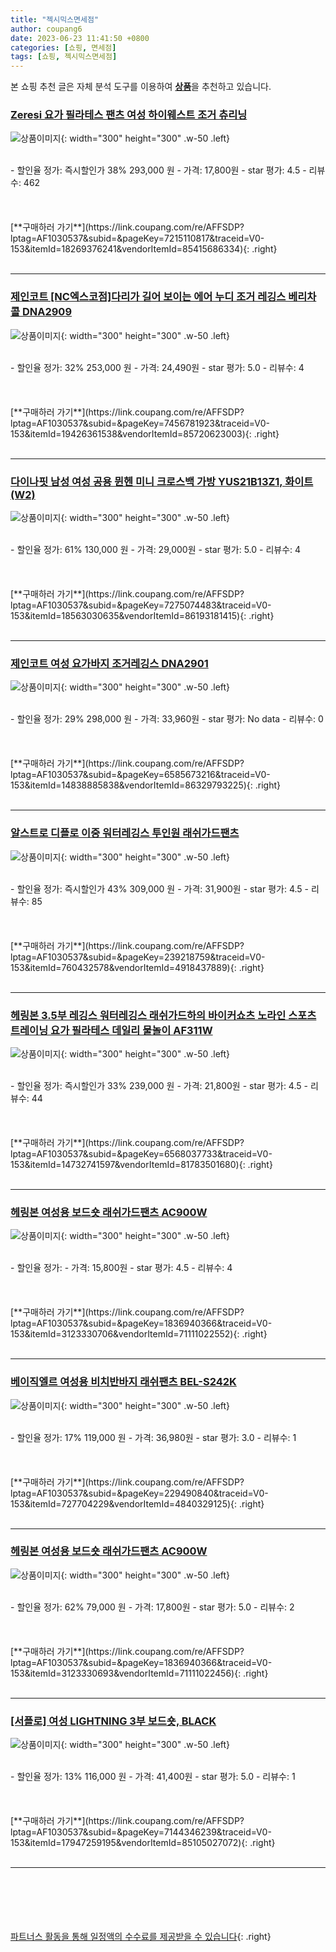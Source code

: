 ```yaml
---
title: "젝시믹스면세점"
author: coupang6
date: 2023-06-23 11:41:50 +0800
categories: [쇼핑, 면세점]
tags: [쇼핑, 젝시믹스면세점]
---
```


본 쇼핑 추천 글은 자체 분석 도구를 이용하여 [**상품**](https://link.coupang.com/a/bao1ui)을 추천하고 있습니다.

### [Zeresi 요가 필라테스 팬츠 여성 하이웨스트 조거 츄리닝](https://link.coupang.com/re/AFFSDP?lptag=AF1030537&subid=&pageKey=7215110817&traceid=V0-153&itemId=18269376241&vendorItemId=85415686334)

![상품이미지](https://thumbnail9.coupangcdn.com/thumbnails/remote/230x230ex/image/vendor_inventory/a7be/a8f7873a5dd65b02388e194c9588e481cad3dabe6514723523e039913c05.png){: width="300" height="300" .w-50 .left}


<br>
- 할인율 정가: 즉시할인가 38%  293,000   원
- 가격: 17,800원
- star 평가: 4.5
- 리뷰수: 462
<br>
<br>
<br>
<br>
[**구매하러 가기**](https://link.coupang.com/re/AFFSDP?lptag=AF1030537&subid=&pageKey=7215110817&traceid=V0-153&itemId=18269376241&vendorItemId=85415686334){: .right}
<br>
<br>

---

### [제인코트 [NC엑스코점]다리가 길어 보이는 에어 누디 조거 레깅스 베리차콜 DNA2909](https://link.coupang.com/re/AFFSDP?lptag=AF1030537&subid=&pageKey=7456781923&traceid=V0-153&itemId=19426361538&vendorItemId=85720623003)

![상품이미지](https://thumbnail9.coupangcdn.com/thumbnails/remote/230x230ex/image/vendor_inventory/842f/0b97b4740475a074c674658bbc12d50cb4b4a8f329e687df5727dc7eea7a.jpg){: width="300" height="300" .w-50 .left}


<br>
- 할인율 정가: 32%  253,000   원
- 가격: 24,490원
- star 평가: 5.0
- 리뷰수: 4
<br>
<br>
<br>
<br>
[**구매하러 가기**](https://link.coupang.com/re/AFFSDP?lptag=AF1030537&subid=&pageKey=7456781923&traceid=V0-153&itemId=19426361538&vendorItemId=85720623003){: .right}
<br>
<br>

---

### [다이나핏 남성 여성 공용 뮌헨 미니 크로스백 가방 YUS21B13Z1, 화이트(W2)](https://link.coupang.com/re/AFFSDP?lptag=AF1030537&subid=&pageKey=7275074483&traceid=V0-153&itemId=18563030635&vendorItemId=86193181415)

![상품이미지](https://thumbnail9.coupangcdn.com/thumbnails/remote/230x230ex/image/vendor_inventory/174c/ecba1dda79648c4355245ae372663c7883bde0ab472f1440879977745e63.jpg){: width="300" height="300" .w-50 .left}


<br>
- 할인율 정가: 61%  130,000   원
- 가격: 29,000원
- star 평가: 5.0
- 리뷰수: 4
<br>
<br>
<br>
<br>
[**구매하러 가기**](https://link.coupang.com/re/AFFSDP?lptag=AF1030537&subid=&pageKey=7275074483&traceid=V0-153&itemId=18563030635&vendorItemId=86193181415){: .right}
<br>
<br>

---

### [제인코트 여성 요가바지 조거레깅스 DNA2901](https://link.coupang.com/re/AFFSDP?lptag=AF1030537&subid=&pageKey=6585673216&traceid=V0-153&itemId=14838885838&vendorItemId=86329793225)

![상품이미지](https://thumbnail9.coupangcdn.com/thumbnails/remote/230x230ex/image/vendor_inventory/1994/c24cb16dda76cf247d50c7c35f160d2437ee3ec692f79985834edac77827.jpg){: width="300" height="300" .w-50 .left}


<br>
- 할인율 정가: 29%  298,000   원
- 가격: 33,960원
- star 평가: No data
- 리뷰수: 0
<br>
<br>
<br>
<br>
[**구매하러 가기**](https://link.coupang.com/re/AFFSDP?lptag=AF1030537&subid=&pageKey=6585673216&traceid=V0-153&itemId=14838885838&vendorItemId=86329793225){: .right}
<br>
<br>

---

### [알스트로 디플로 이중 워터레깅스 투인원 래쉬가드팬츠](https://link.coupang.com/re/AFFSDP?lptag=AF1030537&subid=&pageKey=239218759&traceid=V0-153&itemId=760432578&vendorItemId=4918437889)

![상품이미지](https://thumbnail10.coupangcdn.com/thumbnails/remote/230x230ex/image/vendor_inventory/de72/7427e6bfbacba00fe5f375e33548df8a09d79cb3778b40916a566c596a44.jpg){: width="300" height="300" .w-50 .left}


<br>
- 할인율 정가: 즉시할인가 43%  309,000   원
- 가격: 31,900원
- star 평가: 4.5
- 리뷰수: 85
<br>
<br>
<br>
<br>
[**구매하러 가기**](https://link.coupang.com/re/AFFSDP?lptag=AF1030537&subid=&pageKey=239218759&traceid=V0-153&itemId=760432578&vendorItemId=4918437889){: .right}
<br>
<br>

---

### [헤링본 3.5부 레깅스 워터레깅스 래쉬가드하의 바이커쇼츠 노라인 스포츠 트레이닝 요가 필라테스 데일리 물놀이 AF311W](https://link.coupang.com/re/AFFSDP?lptag=AF1030537&subid=&pageKey=6568037733&traceid=V0-153&itemId=14732741597&vendorItemId=81783501680)

![상품이미지](https://thumbnail7.coupangcdn.com/thumbnails/remote/230x230ex/image/vendor_inventory/879d/d8cedb33d1b31060570ac70a52a8ea9059265849774159855633278fe9e6.jpg){: width="300" height="300" .w-50 .left}


<br>
- 할인율 정가: 즉시할인가 33%  239,000   원
- 가격: 21,800원
- star 평가: 4.5
- 리뷰수: 44
<br>
<br>
<br>
<br>
[**구매하러 가기**](https://link.coupang.com/re/AFFSDP?lptag=AF1030537&subid=&pageKey=6568037733&traceid=V0-153&itemId=14732741597&vendorItemId=81783501680){: .right}
<br>
<br>

---

### [헤링본 여성용 보드숏 래쉬가드팬츠 AC900W](https://link.coupang.com/re/AFFSDP?lptag=AF1030537&subid=&pageKey=1836940366&traceid=V0-153&itemId=3123330706&vendorItemId=71111022552)

![상품이미지](https://thumbnail6.coupangcdn.com/thumbnails/remote/230x230ex/image/vendor_inventory/33d8/01f3c981de417a183681dd16454bc4e6479dfb5fede6efac344bedf7efdb.jpg){: width="300" height="300" .w-50 .left}


<br>
- 할인율 정가: 
- 가격: 15,800원
- star 평가: 4.5
- 리뷰수: 4
<br>
<br>
<br>
<br>
[**구매하러 가기**](https://link.coupang.com/re/AFFSDP?lptag=AF1030537&subid=&pageKey=1836940366&traceid=V0-153&itemId=3123330706&vendorItemId=71111022552){: .right}
<br>
<br>

---

### [베이직엘르 여성용 비치반바지 래쉬팬츠 BEL-S242K](https://link.coupang.com/re/AFFSDP?lptag=AF1030537&subid=&pageKey=229490840&traceid=V0-153&itemId=727704229&vendorItemId=4840329125)

![상품이미지](https://thumbnail9.coupangcdn.com/thumbnails/remote/230x230ex/image/retail/images/2019/05/28/16/2/06cd794f-6ff0-40c1-8dfd-7e8d651b10bf.jpg){: width="300" height="300" .w-50 .left}


<br>
- 할인율 정가: 17%  119,000   원
- 가격: 36,980원
- star 평가: 3.0
- 리뷰수: 1
<br>
<br>
<br>
<br>
[**구매하러 가기**](https://link.coupang.com/re/AFFSDP?lptag=AF1030537&subid=&pageKey=229490840&traceid=V0-153&itemId=727704229&vendorItemId=4840329125){: .right}
<br>
<br>

---

### [헤링본 여성용 보드숏 래쉬가드팬츠 AC900W](https://link.coupang.com/re/AFFSDP?lptag=AF1030537&subid=&pageKey=1836940366&traceid=V0-153&itemId=3123330693&vendorItemId=71111022456)

![상품이미지](https://thumbnail7.coupangcdn.com/thumbnails/remote/230x230ex/image/vendor_inventory/7c07/b62c9b5fc96376330b4a894abad02a0f7a2b23d62d07f1f96a7b78669c48.jpg){: width="300" height="300" .w-50 .left}


<br>
- 할인율 정가: 62%  79,000   원
- 가격: 17,800원
- star 평가: 5.0
- 리뷰수: 2
<br>
<br>
<br>
<br>
[**구매하러 가기**](https://link.coupang.com/re/AFFSDP?lptag=AF1030537&subid=&pageKey=1836940366&traceid=V0-153&itemId=3123330693&vendorItemId=71111022456){: .right}
<br>
<br>

---

### [[서플로] 여성 LIGHTNING 3부 보드숏, BLACK](https://link.coupang.com/re/AFFSDP?lptag=AF1030537&subid=&pageKey=7144346239&traceid=V0-153&itemId=17947259195&vendorItemId=85105027072)

![상품이미지](https://thumbnail9.coupangcdn.com/thumbnails/remote/230x230ex/image/vendor_inventory/b9bb/277d3fee87a018f268415d62df2a102620c90fb44787c7b62780cf8f3089.jpg){: width="300" height="300" .w-50 .left}


<br>
- 할인율 정가: 13%  116,000   원
- 가격: 41,400원
- star 평가: 5.0
- 리뷰수: 1
<br>
<br>
<br>
<br>
[**구매하러 가기**](https://link.coupang.com/re/AFFSDP?lptag=AF1030537&subid=&pageKey=7144346239&traceid=V0-153&itemId=17947259195&vendorItemId=85105027072){: .right}
<br>
<br>

---
<br><br><br><br><br> [파트너스 활동을 통해 일정액의 수수료를 제공받을 수 있습니다](https://link.coupang.com/a/bao1ui){: .right}